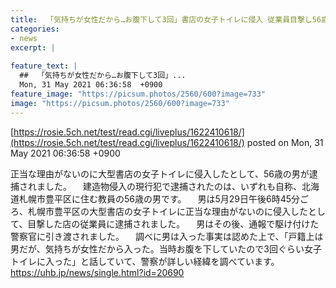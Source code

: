 ```yaml
---
title:  「気持ちが女性だから…お腹下して3回」書店の女子トイレに侵入 従業員目撃し56歳===realtitle===quot;自称教員===realtitle===quot;の男逮捕  
categories:
- news
excerpt: |
  
feature_text: |
  ##  「気持ちが女性だから…お腹下して3回」...
  Mon, 31 May 2021 06:36:58  +0900
feature_image: "https://picsum.photos/2560/600?image=733"
image: "https://picsum.photos/2560/600?image=733"
---
```


[https://rosie.5ch.net/test/read.cgi/liveplus/1622410618/](https://rosie.5ch.net/test/read.cgi/liveplus/1622410618/)
posted on Mon, 31 May 2021 06:36:58  +0900

<!--more-->

正当な理由がないのに大型書店の女子トイレに侵入したとして、56歳の男が逮捕されました。 　建造物侵入の現行犯で逮捕されたのは、いずれも自称、北海道札幌市豊平区に住む教員の56歳の男です。 　男は5月29日午後6時45分ごろ、札幌市豊平区の大型書店の女子トイレに正当な理由がないのに侵入したとして、目撃した店の従業員に逮捕されました。 　男はその後、通報で駆け付けた警察官に引き渡されました。 　調べに男は入った事実は認めた上で、「戸籍上は男だが、気持ちが女性だから入った。当時お腹を下していたので3回ぐらい女子トイレに入った」と話していて、警察が詳しい経緯を調べています。 https://uhb.jp/news/single.html?id=20690
